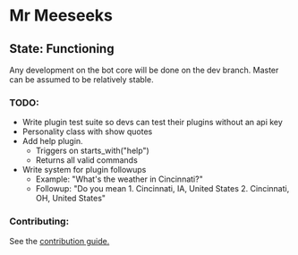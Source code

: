 # Mr Meeseeks
## State: Functioning
Any development on the bot core will be done on the dev branch. Master can
be assumed to be relatively stable.
### TODO:
* Write plugin test suite so devs can test their plugins without an api key
* Personality class with show quotes
* Add help plugin.
    * Triggers on starts_with("help")
    * Returns all valid commands
* Write system for plugin followups
    * Example: "What's the weather in Cincinnati?"
    * Followup: "Do you mean
                 1. Cincinnati, IA, United States
                 2. Cincinnati, OH, United States"

### Contributing:
See the [contribution guide.](https://github.com/twof/MrMeeseeksSlackBot/blob/master/CONTRIBUTING.md)
